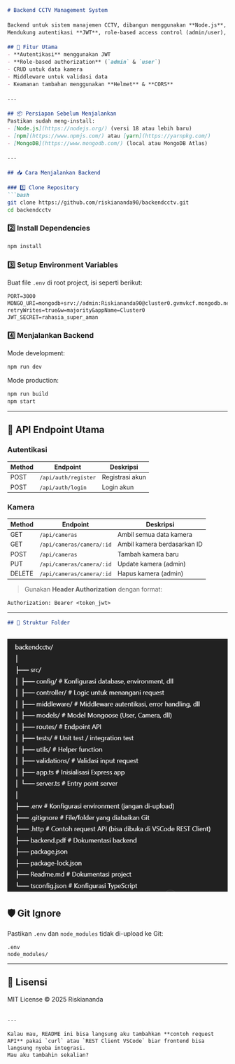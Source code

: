 ````markdown
# Backend CCTV Management System

Backend untuk sistem manajemen CCTV, dibangun menggunakan **Node.js**, **Express**, dan **MongoDB**.  
Mendukung autentikasi **JWT**, role-based access control (admin/user), dan manajemen data kamera.

## 🚀 Fitur Utama
- **Autentikasi** menggunakan JWT
- **Role-based authorization** (`admin` & `user`)
- CRUD untuk data kamera
- Middleware untuk validasi data
- Keamanan tambahan menggunakan **Helmet** & **CORS**

---

## 📦 Persiapan Sebelum Menjalankan
Pastikan sudah meng-install:
- [Node.js](https://nodejs.org/) (versi 18 atau lebih baru)
- [npm](https://www.npmjs.com/) atau [yarn](https://yarnpkg.com/)
- [MongoDB](https://www.mongodb.com/) (local atau MongoDB Atlas)

---

## 📥 Cara Menjalankan Backend

### 1️⃣ Clone Repository
```bash
git clone https://github.com/riskiananda90/backendcctv.git
cd backendcctv
````

### 2️⃣ Install Dependencies

```bash
npm install
```

### 3️⃣ Setup Environment Variables

Buat file `.env` di root project, isi seperti berikut:

```env
PORT=3000
MONGO_URI=mongodb+srv://admin:Riskiananda90@cluster0.gvmvkcf.mongodb.net/?retryWrites=true&w=majority&appName=Cluster0
JWT_SECRET=rahasia_super_aman
```

### 4️⃣ Menjalankan Backend

Mode development:

```bash
npm run dev
```

Mode production:

```bash
npm run build
npm start
```

---

## 📡 API Endpoint Utama

### Autentikasi

| Method | Endpoint             | Deskripsi       |
| ------ | -------------------- | --------------- |
| POST   | `/api/auth/register` | Registrasi akun |
| POST   | `/api/auth/login`    | Login akun      |

### Kamera

| Method | Endpoint                  | Deskripsi                   |
| ------ | ------------------------- | --------------------------- |
| GET    | `/api/cameras`            | Ambil semua data kamera     |
| GET    | `/api/cameras/camera/:id` | Ambil kamera berdasarkan ID |
| POST   | `/api/cameras`            | Tambah kamera baru          |
| PUT    | `/api/cameras/camera/:id` | Update kamera (admin)       |
| DELETE | `/api/cameras/camera/:id` | Hapus kamera (admin)        |

> Gunakan **Header Authorization** dengan format:

```
Authorization: Bearer <token_jwt>
```

---
```markdown
## 📂 Struktur Folder
```
![alt text](image.png)
---

## 🛡 Git Ignore

Pastikan `.env` dan `node_modules` tidak di-upload ke Git:

```
.env
node_modules/
```

---

## 📝 Lisensi

MIT License © 2025 Riskiananda

```

---

Kalau mau, README ini bisa langsung aku tambahkan **contoh request API** pakai `curl` atau `REST Client VSCode` biar frontend bisa langsung nyoba integrasi.  
Mau aku tambahin sekalian?
```
